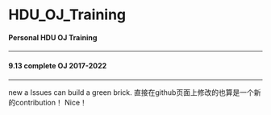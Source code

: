 # HDU_OJ_Training
#### Personal HDU OJ Training

---

#### 9.13 complete OJ 2017-2022

---
new a Issues can build a green brick.
直接在github页面上修改的也算是一个新的contribution！
Nice！
